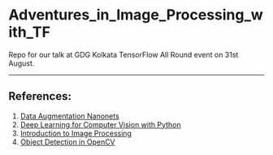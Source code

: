 # Adventures_in_Image_Processing_with_TF
Repo for our talk at GDG Kolkata TensorFlow All Round event on 31st August.
- - - - 
## References:
1. [Data Augmentation Nanonets](https://nanonets.com/blog/data-augmentation-how-to-use-deep-learning-when-you-have-limited-data-part-2/)
2. [Deep Learning for Computer Vision with Python](https://www.pyimagesearch.com/deep-learning-computer-vision-python-book/)
3. [Introduction to Image Processing](https://github.com/ritwikraha/Introduction-to-Image-Processing)
4. [Object Detection in OpenCV](https://opencv-python-tutroals.readthedocs.io/en/latest/py_tutorials/py_objdetect/py_table_of_contents_objdetect/py_table_of_contents_objdetect.html)
